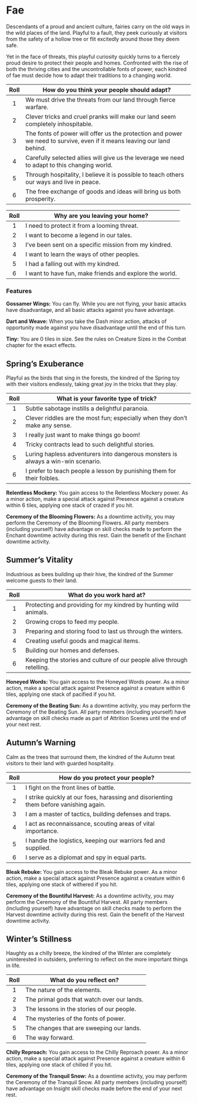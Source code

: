 # Fae

Descendants of a proud and ancient culture, fairies carry on the old ways in the wild places of the land.
Playful to a fault, they peek curiously at visitors from the safety of a hollow tree or flit excitedly around those they deem safe.

Yet in the face of threats, this playful curiosity quickly turns to a fiercely proud desire to protect their people and homes.
Confronted with the rise of both the thriving cities and the uncontrollable fonts of power, each kindred of fae must decide how to adapt their traditions to a changing world.

<div class="side-panel">

| Roll | How do you think your people should adapt?                                                                              |
| :--: | ----------------------------------------------------------------------------------------------------------------------- |
|  1   | We must drive the threats from our land through fierce warfare.                                                         |
|  2   | Clever tricks and cruel pranks will make our land seem completely inhospitable.                                         |
|  3   | The fonts of power will offer us the protection and power we need to survive, even if it means leaving our land behind. |
|  4   | Carefully selected allies will give us the leverage we need to adapt to this changing world.                            |
|  5   | Through hospitality, I believe it is possible to teach others our ways and live in peace.                               |
|  6   | The free exchange of goods and ideas will bring us both prosperity.                                                     |

| Roll | Why are you leaving your home?                          |
| :--: | ------------------------------------------------------- |
|  1   | I need to protect it from a looming threat.             |
|  2   | I want to become a legend in our tales.                 |
|  3   | I’ve been sent on a specific mission from my kindred.   |
|  4   | I want to learn the ways of other peoples.              |
|  5   | I had a falling out with my kindred.                    |
|  6   | I want to have fun, make friends and explore the world. |

</div>

### Features 

**Gossamer Wings:** You can fly. While you are not flying, your basic attacks have disadvantage, and all basic attacks against you have advantage.

**Dart and Weave:** When you take the Dash minor action, attacks of opportunity made against you have disadvantage until the end of this turn.

**Tiny:** You are 0 tiles in size. See the rules on Creature Sizes in the Combat chapter for the exact effects.

## Spring’s Exuberance

Playful as the birds that sing in the forests, the kindred of the Spring toy with their visitors endlessly, taking great joy in the tricks that they play.

| Roll | What is your favorite type of trick?                                             |
| :--: | -------------------------------------------------------------------------------- |
|  1   | Subtle sabotage instills a delightful paranoia.                                  |
|  2   | Clever riddles are the most fun; especially when they don’t make any sense.      |
|  3   | I really just want to make things go boom!                                       |
|  4   | Tricky contracts lead to such delightful stories.                                |
|  5   | Luring hapless adventurers into dangerous monsters is always a win-win scenario. |
|  6   | I prefer to teach people a lesson by punishing them for their foibles.           |

**Relentless Mockery:** You gain access to the Relentless Mockery power. As a minor action, make a special attack against Presence against a creature within 6 tiles, applying one stack of crazed if you hit.

**Ceremony of the Blooming Flowers:** As a downtime activity, you may perform the Ceremony of the Blooming Flowers. All party members (including yourself) have advantage on skill checks made to perform the Enchant downtime activity during this rest. Gain the benefit of the Enchant downtime activity.

## Summer’s Vitality

Industrious as bees building up their hive, the kindred of the Summer welcome guests to their land.

| Roll | What do you work hard at?                                              |
| :--: | ---------------------------------------------------------------------- |
|  1   | Protecting and providing for my kindred by hunting wild animals.       |
|  2   | Growing crops to feed my people.                                       |
|  3   | Preparing and storing food to last us through the winters.             |
|  4   | Creating useful goods and magical items.                               |
|  5   | Building our homes and defenses.                                       |
|  6   | Keeping the stories and culture of our people alive through retelling. |

**Honeyed Words:** You gain access to the Honeyed Words power. As a minor action, make a special attack against Presence against a creature within 6 tiles, applying one stack of pacified if you hit.

**Ceremony of the Beating Sun:** As a downtime activity, you may perform the Ceremony of the Beating Sun. All party members (including yourself) have advantage on skill checks made as part of Attrition Scenes until the end of your next rest.

## Autumn’s Warning

Calm as the trees that surround them, the kindred of the Autumn treat visitors to their land with guarded hospitality.

| Roll | How do you protect your people?                                                       |
| :--: | ------------------------------------------------------------------------------------- |
|  1   | I fight on the front lines of battle.                                                 |
|  2   | I strike quickly at our foes, harassing and disorienting them before vanishing again. |
|  3   | I am a master of tactics, building defenses and traps.                                |
|  4   | I act as reconnaissance, scouting areas of vital importance.                          |
|  5   | I handle the logistics, keeping our warriors fed and supplied.                        |
|  6   | I serve as a diplomat and spy in equal parts.                                         |

**Bleak Rebuke:** You gain access to the Bleak Rebuke power. As a minor action, make a special attack against Presence against a creature within 6 tiles, applying one stack of withered if you hit.

**Ceremony of the Bountiful Harvest:** As a downtime activity, you may perform the Ceremony of the Bountiful Harvest. All party members (including yourself) have advantage on skill checks made to perform the Harvest downtime activity during this rest. Gain the benefit of the Harvest downtime activity.

## Winter’s Stillness

Haughty as a chilly breeze, the kindred of the Winter are completely uninterested in outsiders, preferring to reflect on the more important things in life.

| Roll | What do you reflect on?                    |
| :--: | ------------------------------------------ |
|  1   | The nature of the elements.                |
|  2   | The primal gods that watch over our lands. |
|  3   | The lessons in the stories of our people.  |
|  4   | The mysteries of the fonts of power.       |
|  5   | The changes that are sweeping our lands.   |
|  6   | The way forward.                           |

**Chilly Reproach:** You gain access to the Chilly Reproach power. As a minor action, make a special attack against Presence against a creature within 6 tiles, applying one stack of chilled if you hit.

**Ceremony of the Tranquil Snow:** As a downtime activity, you may perform the Ceremony of the Tranquil Snow. All party members (including yourself) have advantage on Insight skill checks made before the end of your next rest.

